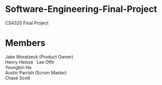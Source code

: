 # Software-Engineering-Final-Project
CS4320 Final Project

# Members
Jake Woratzeck (Product Owner)  
Henry Heinze  
Lee Offir  
Youngbin Ha  
Austin Parrish (Scrum Master)  
Chase Scott  
